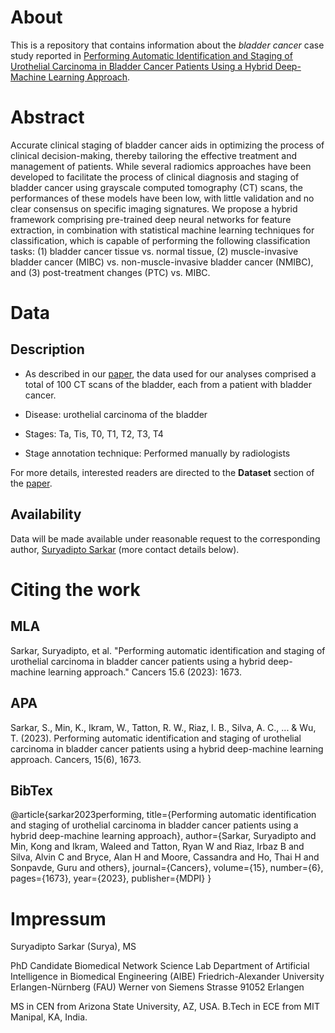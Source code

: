 # About

This is a repository that contains information about the *bladder cancer* case study reported in [Performing Automatic Identification and Staging of Urothelial Carcinoma in Bladder Cancer Patients Using a Hybrid Deep-Machine Learning Approach](https://www.mdpi.com/2072-6694/15/6/1673).

<!------------------>

# Abstract

Accurate clinical staging of bladder cancer aids in optimizing the process of clinical decision-making, thereby tailoring the effective treatment and management of patients. While several radiomics approaches have been developed to facilitate the process of clinical diagnosis and staging of bladder cancer using grayscale computed tomography (CT) scans, the performances of these models have been low, with little validation and no clear consensus on specific imaging signatures. We propose a hybrid framework comprising pre-trained deep neural networks for feature extraction, in combination with statistical machine learning techniques for classification, which is capable of performing the following classification tasks: (1) bladder cancer tissue vs. normal tissue, (2) muscle-invasive bladder cancer (MIBC) vs. non-muscle-invasive bladder cancer (NMIBC), and (3) post-treatment changes (PTC) vs. MIBC.

<!------------------>

# Data

## Description

- As described in our [paper](https://www.mdpi.com/2072-6694/15/6/1673), the data used for our analyses comprised a total of 100 CT scans of the bladder, each from a patient with bladder cancer.

- Disease: urothelial carcinoma of the bladder

- Stages: Ta, Tis, T0, T1, T2, T3, T4

- Stage annotation technique: Performed manually by radiologists

For more details, interested readers are directed to the **Dataset** section of the [paper](https://www.mdpi.com/2072-6694/15/6/1673).

## Availability

Data will be made available under reasonable request to the corresponding author, [Suryadipto Sarkar](suryadipto.sarkar@fau.de) (more contact details below).


<!------------------>

# Citing the work

## MLA

Sarkar, Suryadipto, et al. "Performing automatic identification and staging of urothelial carcinoma in bladder cancer patients using a hybrid deep-machine learning approach." Cancers 15.6 (2023): 1673.

## APA

Sarkar, S., Min, K., Ikram, W., Tatton, R. W., Riaz, I. B., Silva, A. C., ... & Wu, T. (2023). Performing automatic identification and staging of urothelial carcinoma in bladder cancer patients using a hybrid deep-machine learning approach. Cancers, 15(6), 1673.

## BibTex

@article{sarkar2023performing,
  title={Performing automatic identification and staging of urothelial carcinoma in bladder cancer patients using a hybrid deep-machine learning approach},
  author={Sarkar, Suryadipto and Min, Kong and Ikram, Waleed and Tatton, Ryan W and Riaz, Irbaz B and Silva, Alvin C and Bryce, Alan H and Moore, Cassandra and Ho, Thai H and Sonpavde, Guru and others},
  journal={Cancers},
  volume={15},
  number={6},
  pages={1673},
  year={2023},
  publisher={MDPI}
}

<!------------------>

# Impressum

Suryadipto Sarkar (Surya), MS

PhD Candidate
Biomedical Network Science Lab
Department of Artificial Intelligence in Biomedical Engineering (AIBE)
Friedrich-Alexander University Erlangen-Nürnberg (FAU)
Werner von Siemens Strasse
91052 Erlangen

MS in CEN from Arizona State University, AZ, USA.
B.Tech in ECE from MIT Manipal, KA, India.

